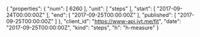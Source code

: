 {
  "properties": {
    "num": [
      6260
    ],
    "unit": [
      "steps"
    ],
    "start": [
      "2017-09-24T00:00:00Z"
    ],
    "end": [
      "2017-09-25T00:00:00Z"
    ],
    "published": [
      "2017-09-25T00:00:00Z"
    ]
  },
  "client_id": "https://www-api.jvt.me/fit",
  "date": "2017-09-25T00:00:00Z",
  "kind": "steps",
  "h": "h-measure"
}
